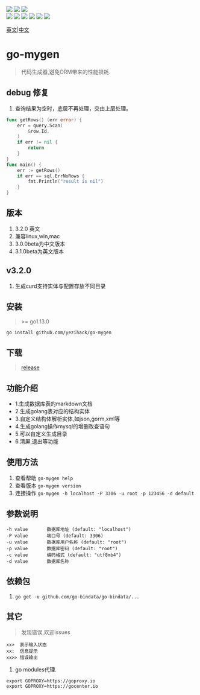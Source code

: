 ![](https://img.shields.io/badge/go--mygen-tools-orange?style=flat-square&logo=appveyor)
![](https://img.shields.io/badge/download-4M-green?style=flat-square&logo=appveyor)
![](https://img.shields.io/badge/release-linux%2Cmac%2Cwin-blue?style=flat-square&logo=appveyor)
<br/>
![](https://img.shields.io/badge/go--mygen--en-3.1.0beta-green)
![](https://img.shields.io/badge/go--mygen--cn-3.0.0beta-green)
![](https://img.shields.io/github/stars/yezihack/go-mygen)
![](https://img.shields.io/github/issues/yezihack/go-mygen)
![](https://img.shields.io/github/forks/yezihack/go-mygen)
![](https://img.shields.io/github/license/yezihack/go-mygen)

[英文](README.md)|[中文](README-CN.md)

# go-mygen
> 代码生成器,避免ORM带来的性能损耗.

## debug 修复
1. 查询结果为空时，底层不再处理，交由上层处理。
```go
func getRows() (err error) {
    err = query.Scan(
        &row.Id,          
    )
    if err != nil {
        return
    }
}
func main() {
    err := getRows()
    if err == sql.ErrNoRows {
        fmt.Println("result is nil")
    }   
}
```

## 版本
1. 3.2.0 英文
1. 兼容linux,win,mac
1. 3.0.0beta为中文版本
1. 3.1.0beta为英文版本

## v3.2.0
1. 生成curd支持实体与配置存放不同目录

## 安装
> \>= go1.13.0
```
go install github.com/yezihack/go-mygen
```
## 下载
> [release](https://github.com/yezihack/go-mygen/releases/tag/3.0.0beta)

## 功能介绍
- 1.生成数据库表的markdown文档
- 2.生成golang表对应的结构实体
- 3.自定义结构体解析实体,如json,gorm,xml等
- 4.生成golang操作mysql的增删改查语句
- 5.可以自定义生成目录
- 6.清屏,退出等功能

## 使用方法
1. 查看帮助 `go-mygen help`
1. 查看版本 `go-mygen version`
1. 连接操作 `go-mygen -h localhost -P 3306 -u root -p 123456 -d default `


## 参数说明
```
-h value       数据库地址 (default: "localhost")
-P value       端口号 (default: 3306)
-u value       数据库用户名称 (default: "root")
-p value       数据库密码 (default: "root")
-c value       编码格式 (default: "utf8mb4")
-d value       数据库名称
```

## 依赖包
1. `go get -u github.com/go-bindata/go-bindata/...`

## 其它
> 发现错误,欢迎issues
```
xx>  表示输入状态
xx:  信息提示
xx>> 错误输出
```

1. go modules代理.
```
export GOPROXY=https://goproxy.io
export GOPROXY=https://gocenter.io
```

